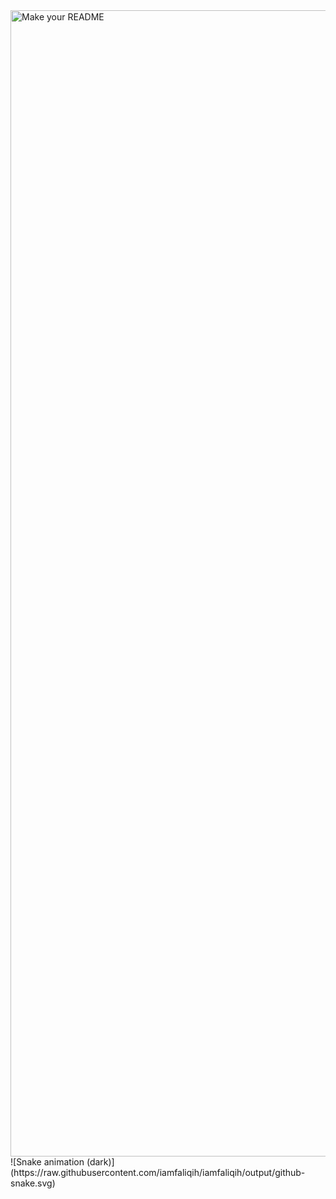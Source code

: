 <img width="1834" alt="Make your README" src="https://github.com/iamfaliqhh/iamfaliqhh/assets/89394027/aa010e62-4a64-4a41-b6c5-6f55d5b8b705">
![Snake animation (dark)](https://raw.githubusercontent.com/iamfaliqih/iamfaliqih/output/github-snake.svg)
